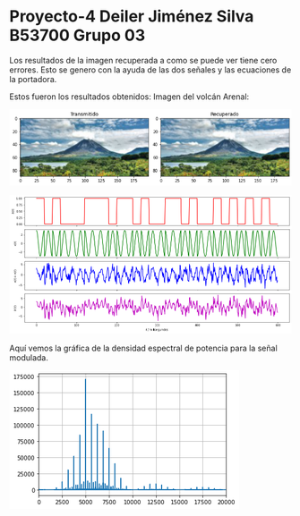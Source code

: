 # Proyecto-4  Deiler Jiménez Silva B53700 Grupo 03



Los resultados de la imagen recuperada a como se puede ver tiene cero errores.
Esto se genero con la ayuda de las dos señales y las ecuaciones de la portadora.

Estos fueron los resultados obtenidos: 
Imagen del volcán Arenal: 

![alt text](https://github.com/DeilerSIlva/Proyecto-4/blob/main/output_25_2.png)


![alt text](https://github.com/DeilerSIlva/Proyecto-4/blob/main/output_26_0.png)

Aquí vemos la gráfica de la densidad espectral de potencia para la señal modulada.


![alt text](https://github.com/DeilerSIlva/Proyecto-4/blob/main/output_28_1.png)

